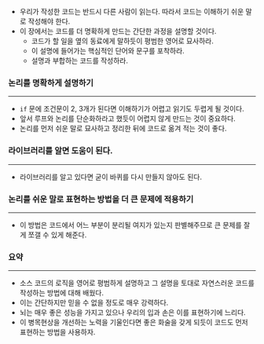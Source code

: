 - 우리가 작성한 코드는 반드시 다른 사람이 읽는다. 따라서 코드는 이해하기 쉬운 말로 작성해야 한다.
- 이 장에서는 코드를 더 명확하게 만드는 간단한 과정을 설명할 것이다.
    - 코드가 할 일을 옆의 동료에게 말하듯이 평범한 영어로 묘사하라.
    - 이 설명에 들어가는 핵심적인 단어와 문구를 포착하라.
    - 설명과 부합하는 코드를 작성하라.

### 논리를 명확하게 설명하기

---

- `if` 문에 조건문이 2, 3개가 된다면 이해하기가 어렵고 읽기도 두렵게 될 것이다.
- 앞서 루프와 논리를 단순화하라고 했듯이 어렵지 않게 만드는 것이 중요하다.
- 논리를 먼저 쉬운 말로 묘사하고 정리한 뒤에 코드로 옮겨 적는 것이 좋다.

### 라이브러리를 알면 도움이 된다.

---

- 라이브러리를 알고 있다면 굳이 바퀴를 다시 만들지 않아도 된다.

### 논리를 쉬운 말로 표현하는 방법을 더 큰 문제에 적용하기

---

- 이 방법은 코드에서 어느 부분이 분리될 여지가 있는지 판별해주므로 큰 문제를 잘게 쪼갤 수 있게 해준다.

### 요약

---

- 소스 코드의 로직을 영어로 평범하게 설명하고 그 설명을 토대로 자연스러운 코드를 작성하는 방법에 대해 배웠다.
- 이는 간단하지만 믿을 수 없을 정도로 매우 강력하다.
- 뇌는 매우 좋은 성능을 가지고 있으나 우리의 입과 손은 이를 표현하기에 느리다.
- 이 병목현상을 개선하는 노력을 기울인다면 좋은 화술을 갖게 되듯이 코드도 먼저 표현하는 방법을 사용하자.